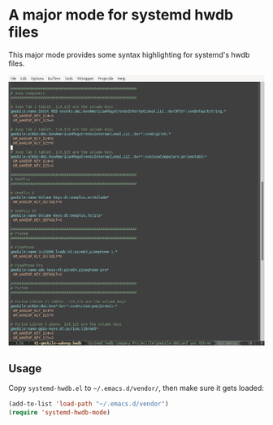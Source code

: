 # A major mode for systemd hwdb files

This major mode provides some syntax highlighting for systemd's hwdb files.

![A screenshot using hwdb mode](./screenshots/hwdb.png)

## Usage 

Copy `systemd-hwdb.el` to `~/.emacs.d/vendor/`, then make sure it gets
loaded:

```lisp
(add-to-list 'load-path "~/.emacs.d/vendor")
(require 'systemd-hwdb-mode)
```
